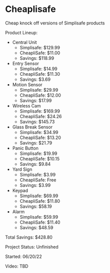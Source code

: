 # Cheaplisafe
Cheap knock off versions of Simplisafe products

Product Lineup:
- Central Unit
  - Simplisafe: $129.99
  - CheapliSafe: $11.00
  - Savings: $118.99
- Entry Sensor
  - Simplisafe: $14.99
  - CheapliSafe: $11.30
  - Savings: $3.69
- Motion Sensor
  - Simplisafe: $29.99
  - CheapliSafe: $12.00
  - Savings: $17.99
- Wireless Cam
  - Simplisafe: $169.99
  - CheapliSafe: $24.26
  - Savings: $145.73
- Glass Break Sensor
  - Simplisafe: $34.99
  - CheapliSafe: $13.20
  - Savings: $21.79
- Panic Button
  - Simplisafe: $19.99
  - CheapliSafe: $10.15
  - Savings: $9.84
- Yard Sign
  - Simplisafe: $3.99
  - CheapliSafe: Free
  - Savings: $3.99
- Keypad
  - Simplisafe: $69.99
  - CheapliSafe: $11.80
  - Savings: $58.19
- Alarm
  - Simplisafe: $59.99
  - CheapliSafe: $11.40
  - Savings: $48.59

Total Savings: $428.80 


Project Status: Unfinished

Started: 06/20/22

Video: TBD
